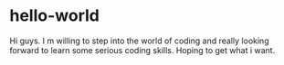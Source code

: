 # hello-world
Hi guys. I m willing to step into the world of coding and really looking forward to learn some serious coding skills. Hoping to get what i want.
